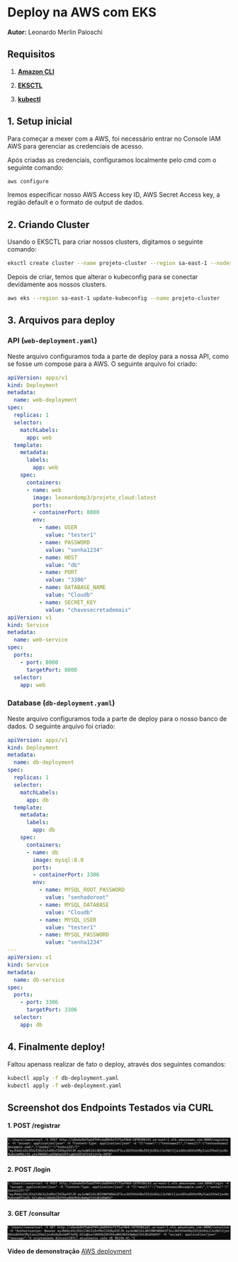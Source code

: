 
# Deploy na AWS com EKS

**Autor:** Leonardo Merlin Paloschi



## Requisitos

1. [**Amazon CLI**](https://docs.aws.amazon.com/cli/latest/userguide/getting-started-install.html)

2. [**EKSCTL**](https://eksctl.io/installation/)

3. [**kubectl**](https://kubernetes.io/docs/tasks/tools/)


## 1. Setup inicial

Para começar a mexer com a AWS, foi necessário entrar no Console IAM AWS para gerenciar as credenciais de acesso.

Após criadas as credenciais, configuramos localmente pelo cmd com o seguinte comando:
```bash
aws configure
```
Iremos especificar nosso AWS Access key ID, AWS Secret Access key, a região default e o formato de output de dados.

## 2. Criando Cluster

Usando o EKSCTL para criar nossos clusters, digitamos o seguinte comando:

```bash
eksctl create cluster --name projeto-cluster --region sa-east-1 --nodes 2 --node-type t3.medium
```

Depois de criar, temos que alterar o kubeconfig para se conectar devidamente aos nossos clusters.

```bash
aws eks --region sa-east-1 update-kubeconfig --name projeto-cluster
```

## 3. Arquivos para deploy

### API (`web-deployment.yaml`)
Neste arquivo configuramos toda a parte de deploy para a nossa API, como se fosse um compose para a AWS.
O seguinte arquivo foi criado:

```yaml
apiVersion: apps/v1
kind: Deployment
metadata:
  name: web-deployment
spec:
  replicas: 1
  selector:
    matchLabels:
      app: web
  template:
    metadata:
      labels:
        app: web
    spec:
      containers:
      - name: web
        image: leonardomp3/projeto_cloud:latest
        ports:
        - containerPort: 8000
        env:
          - name: USER
            value: "tester1"  
          - name: PASSWORD
            value: "senha1234" 
          - name: HOST
            value: "db" 
          - name: PORT
            value: "3306"  
          - name: DATABASE_NAME
            value: "Cloudb"  
          - name: SECRET_KEY
            value: "chavesecretademais" 
apiVersion: v1
kind: Service
metadata:
  name: web-service
spec:
  ports:
    - port: 8000
      targetPort: 8000
  selector:
    app: web
```

### Database (`db-deployment.yaml`)
Neste arquivo configuramos toda a parte de deploy para o nosso banco de dados. O seguinte arquivo foi criado:

```yaml
apiVersion: apps/v1
kind: Deployment
metadata:
  name: db-deployment
spec:
  replicas: 1
  selector:
    matchLabels:
      app: db
  template:
    metadata:
      labels:
        app: db
    spec:
      containers:
      - name: db
        image: mysql:8.0
        ports:
        - containerPort: 3306
        env:
          - name: MYSQL_ROOT_PASSWORD
            value: "senhadoroot"  
          - name: MYSQL_DATABASE
            value: "Cloudb" 
          - name: MYSQL_USER
            value: "tester1"
          - name: MYSQL_PASSWORD
            value: "senha1234" 
---
apiVersion: v1
kind: Service
metadata:
  name: db-service
spec:
  ports:
    - port: 3306
      targetPort: 3306
  selector:
    app: db
```

## 4. Finalmente deploy!

Faltou apenass realizar de fato o deploy, através dos seguintes comandos:

```bash
kubectl apply -f db-deployment.yaml
kubectl apply -f web-deployment.yaml
```
## Screenshot dos Endpoints Testados via CURL

#### 1. **POST /registrar**

![Screenshot POST /registrar](./imgs/teste-registrar-aws.png)

#### 2. **POST /login**

![Screenshot POST /login](./imgs/teste-login-aws.png)

#### 3. **GET /consultar**

![Screenshot *GET /consulta](./imgs/teste-consultar-aws.png)

**Vídeo de demonstração** [AWS deployment]()